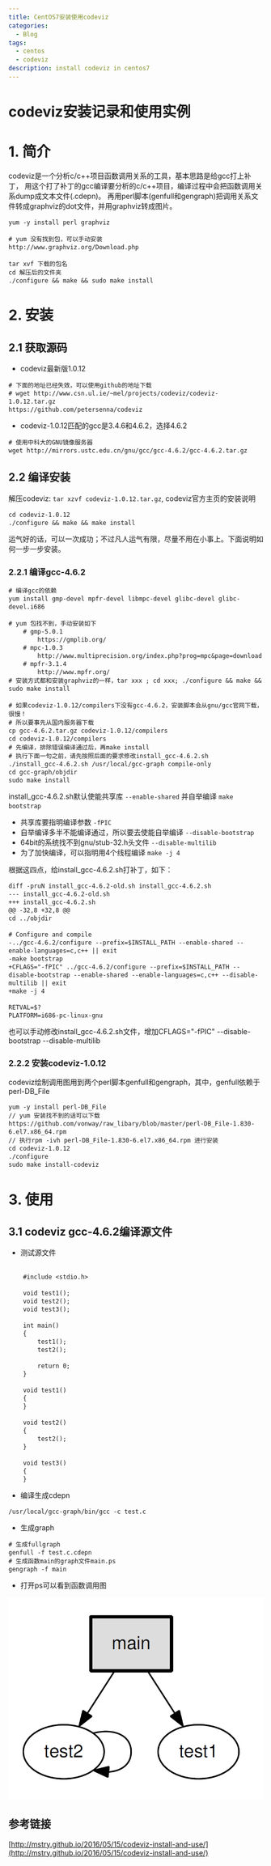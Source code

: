 ```yaml
---
title: CentOS7安装使用codeviz
categories:
  - Blog
tags:
  - centos
  - codeviz
description: install codeviz in centos7
---
```


# codeviz安装记录和使用实例

# 1. 简介<a id="orgheadline1"></a>

codeviz是一个分析c/c++项目函数调用关系的工具，基本思路是给gcc打上补丁，
用这个打了补丁的gcc编译要分析的c/c++项目，编译过程中会把函数调用关系dump成文本文件(.cdepn)。
再用perl脚本(genfull和gengraph)把调用关系文件转成graphviz的dot文件，并用graphviz转成图片。

```
yum -y install perl graphviz

# yum 没有找到包，可以手动安装
http://www.graphviz.org/Download.php

tar xvf 下载的包名
cd 解压后的文件夹
./configure && make && sudo make install

```

# 2. 安装<a id="orgheadline6"></a>

## 2.1 获取源码<a id="orgheadline2"></a>

- codeviz最新版1.0.12

```
# 下面的地址已经失效，可以使用github的地址下载
# wget http://www.csn.ul.ie/~mel/projects/codeviz/codeviz-1.0.12.tar.gz
https://github.com/petersenna/codeviz

```

- codeviz-1.0.12匹配的gcc是3.4.6和4.6.2，选择4.6.2

```
# 使用中科大的GNU镜像服务器
wget http://mirrors.ustc.edu.cn/gnu/gcc/gcc-4.6.2/gcc-4.6.2.tar.gz

```

## 2.2 编译安装<a id="orgheadline5"></a>

解压codeviz: `tar xzvf codeviz-1.0.12.tar.gz`, codeviz官方主页的安装说明

```
cd codeviz-1.0.12
./configure && make && make install
```

运气好的话，可以一次成功；不过凡人运气有限，尽量不用在小事上。下面说明如何一步一步安装。

### 2.2.1 编译gcc-4.6.2<a id="orgheadline3"></a>

```
# 编译gcc的依赖
yum install gmp-devel mpfr-devel libmpc-devel glibc-devel glibc-devel.i686

# yum 包找不到，手动安装如下
	# gmp-5.0.1
        https://gmplib.org/
	# mpc-1.0.3
        http://www.multiprecision.org/index.php?prog=mpc&page=download
    # mpfr-3.1.4
        http://www.mpfr.org/
# 安装方式都和安装graphviz的一样，tar xxx ; cd xxx; ./configure && make && sudo make install

# 如果codeviz-1.0.12/compilers下没有gcc-4.6.2，安装脚本会从gnu/gcc官网下载，很慢！
# 所以要事先从国内服务器下载
cp gcc-4.6.2.tar.gz codeviz-1.0.12/compilers
cd codeviz-1.0.12/compilers
# 先编译，排除错误编译通过后，再make install
# 执行下面一句之前，请先按照后面的要求修改install_gcc-4.6.2.sh
./install_gcc-4.6.2.sh /usr/local/gcc-graph compile-only
cd gcc-graph/objdir
sudo make install
```

install\_gcc-4.6.2.sh默认使能共享库 `--enable-shared` 并自举编译 `make bootstrap`

- 共享库要指明编译参数 `-fPIC`
- 自举编译多半不能编译通过，所以要去使能自举编译 `--disable-bootstrap`
- 64bit的系统找不到gnu/stub-32.h头文件 `--disable-multilib`
- 为了加快编译，可以指明用4个线程编译 `make -j 4`

根据这四点，给install\_gcc-4.6.2.sh打补丁，如下：

```
diff -pruN install_gcc-4.6.2-old.sh install_gcc-4.6.2.sh
--- install_gcc-4.6.2-old.sh
+++ install_gcc-4.6.2.sh
@@ -32,8 +32,8 @@
cd ../objdir

# Configure and compile
-../gcc-4.6.2/configure --prefix=$INSTALL_PATH --enable-shared --enable-languages=c,c++ || exit
-make bootstrap
+CFLAGS="-fPIC" ../gcc-4.6.2/configure --prefix=$INSTALL_PATH --disable-bootstrap --enable-shared --enable-languages=c,c++ --disable-multilib || exit
+make -j 4

RETVAL=$?
PLATFORM=i686-pc-linux-gnu
```

也可以手动修改install_gcc-4.6.2.sh文件，增加CFLAGS="-fPIC"  --disable-bootstrap  --disable-multilib

### 2.2.2 安装codeviz-1.0.12<a id="orgheadline4"></a>

codeviz绘制调用图用到两个perl脚本genfull和gengraph，其中，genfull依赖于perl-DB\_File

```
yum -y install perl-DB_File
// yum 安装找不到的话可以下载 https://github.com/vonway/raw_libary/blob/master/perl-DB_File-1.830-6.el7.x86_64.rpm
// 执行rpm -ivh perl-DB_File-1.830-6.el7.x86_64.rpm 进行安装
cd codeviz-1.0.12
./configure
sudo make install-codeviz
```

# 3. 使用<a id="orgheadline9"></a>

## 3.1 codeviz gcc-4.6.2编译源文件<a id="orgheadline7"></a>

- 测试源文件

```

	#include <stdio.h>

	void test1();
	void test2();
	void test3();

	int main()
	{
		test1();
		test2();

		return 0;
	}

	void test1()
	{
	}

	void test2()
	{
		test2();
	}

	void test3()
	{
	}

```

- 编译生成cdepn

```
/usr/local/gcc-graph/bin/gcc -c test.c

```

- 生成graph

```
# 生成fullgraph
genfull -f test.c.cdepn
# 生成函数main的graph文件main.ps
gengraph -f main

```

- 打开ps可以看到函数调用图

![graph](/images/callGraph.png)

## 参考链接

[http://mstry.github.io/2016/05/15/codeviz-install-and-use/](http://mstry.github.io/2016/05/15/codeviz-install-and-use/)

